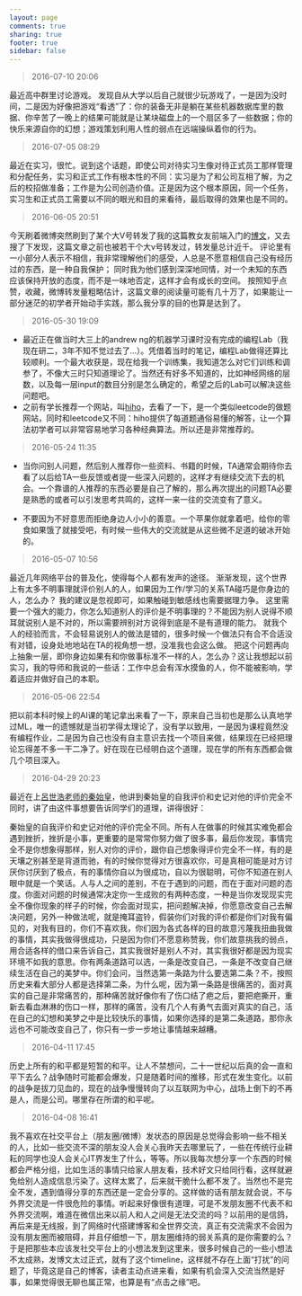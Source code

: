```yaml
---
layout: page
comments: true
sharing: true
footer: true
sidebar: false
---
```

> 2016-07-10 20:06

最近高中群里讨论游戏。
发现自从大学以后自己就很少玩游戏了，一是因为没时间，二是因为好像把游戏“看透”了：你的装备无非是躺在某些机器数据库里的数据、你辛苦了一晚上的结果可能就是让某块磁盘上的一个扇区多了一些数据；你的快乐来源自你的幻想；游戏策划利用人性的弱点在远端操纵着你的行为。

> 2016-07-05 08:29

最近在实习，很忙。说到这个话题，即使公司对待实习生像对待正式员工那样管理和分配任务，实习和正式工作有根本性的不同：实习是为了和公司互相了解，为之后的校招做准备；工作是为公司创造价值。正是因为这个根本原因，同一个任务，实习生和正式员工需要以不同的眼光和目的来看待，最后取得的效果也是不同的。

> 2016-06-05 20:51

今天刷着微博突然刷到了某个大V号转发了我的这篇教女友前端入门的[博文](http://lifeofzjs.com/blog/2016/05/01/how-to-teach-gl-write-code/)，又去搜了下发现，这篇文章之前也被若干个大v号转发过，转发量总计近千。
评论里有一小部分人表示不相信，我非常理解他们的感受，人总是不愿意相信自己没有经历过的东西，是一种自我保护；
同时我为他们感到深深地同情，对一个未知的东西应该保持开放的态度，而不是一味地否定，这样才会有成长的空间。
按照知乎点赞，收藏，微博转发量粗略估计，这篇文章的阅读量可能有几十万了，如果能让一部分迷茫的初学者开始动手实践，那么我分享的目的也算是达到了。

> 2016-05-30 19:09

* 最近正在做当时大三上的andrew ng的机器学习课时没有完成的编程Lab（我现在研二，3年不知不觉过去了...）。凭借着当时的笔记，编程Lab做得还算比较顺利。一个最大收获是，现在给我一个训练集，我知道怎么对它们训练和调参了，不像大三时只知道理论了。当然还有好多不知道的，比如神经网络的层数，以及每一层input的数目分别是怎么确定的，希望之后的Lab可以解决这些问题吧。
* 之前有学长推荐一个网站，叫[hiho](http://hihocoder.com/)，去看了一下，是一个类似leetcode的做题网站，同时和leetcode又不同：hiho提供了每道题通俗易懂的解答，让一个算法初学者可以非常容易地学习各种经典算法。所以还是非常推荐的。

> 2016-05-24 11:35

* 当你问别人问题，然后别人推荐你一些资料、书籍的时候，TA通常会期待你去看了以后给TA一些反馈或者提一些深入问题的，这样才有继续交流下去的机会。一个靠谱的人推荐的东西必要是自己了解的，那么再次提出的问题TA必要是熟悉的或者可以引发思考共鸣的，这样一来一往的交流变有了意义。

* 不要因为不好意思而拒绝身边人小小的善意。一个苹果你就拿着吧，给你的零食如果饿了就接受吧，有时候一些伟大的交流就是从这些微不足道的破冰开始的。

> 2016-05-07 10:56

最近几年网络平台的普及化，使得每个人都有发声的途径。
渐渐发现，这个世界上有太多不明事理就评价别人的人，如果因为工作/学习的关系TA碰巧是你身边的人，怎么办？
我的建议是忽视即可，如果触碰到敏感线也需要据理力争。
这里需要一个强大的能力，你怎么知道别人的评价是不明事理的？不能因为别人说得不顺耳就说别人是不对的，所以需要辨别对方说得到底是不是有道理的能力。
就我个人的经验而言，不会轻易说别人的做法是错的，很多时候一个做法只有合不合适没有对错，设身处地地站在TA的视角想一想，没准我也会这么做。
把这个问题再向上抽象一层，即你身边如果有和你做事标准不一样的人，怎么办？这让我想起以前实习，我的导师和我说的一些话：工作中总会有浑水摸鱼的人，你不能被影响，学着适应并做好自己的本职。

> 2016-05-06 22:54

把以前本科时候上的AI课的笔记拿出来看了一下，原来自己当初也是那么认真地学过ML，唯一的遗憾就是当初学得太理论了，没有学以致用，一是因为课程竟然没有编程作业，二是因为自己也没有自主意识去找一个项目来做，结果现在已经把理论忘得差不多一干二净了。好在现在已经明白这个道理，现在学的所有东西都会做几个项目深入。

> 2016-04-29 20:23

最近在上[呂世浩老师的秦始皇](https://www.coursera.org/course/chinesehistory)，他讲到秦始皇的自我评价和史记对他的评价完全不同时，讲了由这件事想要告诉同学们的道理，讲得很好：

秦始皇的自我评价和史记对他的评价完全不同。所有人在做事的时候其实难免都会遇到挫折，挫折是小事，更重要的是常常你努力做了很多事，最后你发现，事情完全不是你想象得那样，别人对你的评价，跟你自己想象得评价完全不一样，有的是天壤之别甚至是背道而驰，有的时候你觉得对方很喜欢你，可是真相可能是对方讨厌你讨厌到了极点，有的事情你自以为很成功，自以为很聪明，可你不知道在别人眼中就是一个笑话。人与人之间的差别，不在于遇到的问题，而在于面对问题的态度。你面对问题的时候通常决定你一生成败的有两种态度，一种是当你发现现实完全不像你现象的样子的时候，你会面对现实，把问题解决掉，你愿意改变自己去解决问题，另外一种做法呢，就是掩耳盗铃，假装你们对我的评价都是你们对我有偏见的，对我有目的，你们不喜欢我，你们因为各式各样的目的故意污蔑我扭曲我做的事情，其实我做得很成功，只是因为你们不愿意称赞我，你们故意挑我的弱点，用合适各样的借口来告诉自己，其实我很好是别人不对，其实我很好都是因为现实环境不如我的意思。你有两条道路可以选，一条是改变自己，一条是不改变自己继续生活在自己的美梦中。你们会问，当然选第一条路为什么要选第二条？不，按照历史来看大部分人都是选择第二条，为什么呢，因为第一条路是很痛苦的，面对真实的自己是非常痛苦的，那种痛苦就好像你有了伤口结了疤之后，要把疤撕开，重新去看血淋淋的伤口一样，那样的痛苦，没有几个人有勇气去面对真实的自己，活在自己的幻想和美梦之中是比较快乐的事情，如果你选择的是第二条道路，那你永远也不可能改变自己了，你只有一步一步地让事情越来越糟。

> 2016-04-11 17:45

历史上所有的和平都是短暂的和平。让人不禁想问，二十一世纪以后真的会一直和平下去么？战争随时可能都会爆发，只是随着时间的推移，形式在发生变化。以前的战争是拔刀见血的，现在的战争慢慢转向了以互联网为中心，战场上倒下的不再是人，而是公司。哪里存在所谓的和平呢。

> 2016-04-08 16:41

我不喜欢在社交平台上（朋友圈/微博）发状态的原因是总觉得会影响一些不相关的人，比如一些交流不深的朋友没人会关心我昨天去哪里玩了，一些在传统行业耕耘的同学也没人会关心IT界发生了什么，等等。所以我每次想分享一个东西的时候都会严格分组，比如生活的事情只给家人朋友看，技术好文只给同行看，这样就避免给别人造成信息污染了。这样太累了，后来就干脆什么都不发了。当然也不是完全不发，遇到值得分享的东西还是一定会分享的。这样做的话有朋友就会说，不与外界交流是一件很危险的事情。听起来好像很有道理，可是不发朋友圈不代表不和外界交流啊，难道在微信出来以前人和人之间是无法交流的吗？以前用的是信鸽，再后来是无线报，到了网络时代搭建博客和全世界交流，真正有交流需求不会因为没有朋友圈而被阻碍，并且仔细想一下，朋友圈维持的弱关系真的是你需要的么？于是把那些本应该发社交平台上的小想法发到这里来，很多时候自己的一些小想法不太成熟，发博文太过正式，就有了这个timeline，这样就不存在上面“打扰”的问题了，毕竟这是自己的博客，读者主动点进来看，如果有机会深入交流当然是好事，如果觉得很无聊也属正常，也算是有“点击之缘”吧。

